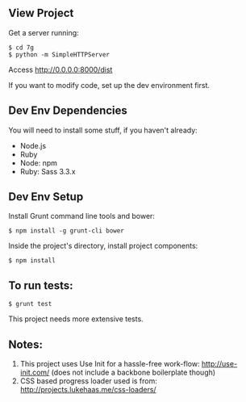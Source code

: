 ## View Project

Get a server running:

	$ cd 7g
	$ python -m SimpleHTTPServer

Access http://0.0.0.0:8000/dist

If you want to modify code, set up the dev environment first.

## Dev Env Dependencies

You will need to install some stuff, if you haven't already:

* Node.js
* Ruby
* Node: npm
* Ruby: Sass 3.3.x

## Dev Env Setup

Install Grunt command line tools and bower:

	$ npm install -g grunt-cli bower

Inside the project's directory, install project components:

	$ npm install

## To run tests:
	
	$ grunt test

This project needs more extensive tests.

## Notes:
1. This project uses Use Init for a hassle-free work-flow: http://use-init.com/ (does not include a backbone boilerplate though)
2. CSS based progress loader used is from: http://projects.lukehaas.me/css-loaders/